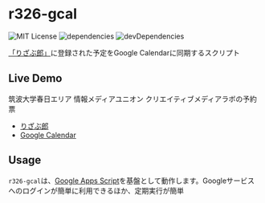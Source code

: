# r326-gcal
![MIT License](https://img.shields.io/badge/license-MIT-blue)
![dependencies](https://david-dm.org/clab-team/r326-gcal.svg)
![devDependencies](https://david-dm.org/clab-team/r326-gcal/dev-status.svg)

[「りざぶ郎」](https://r326.com)に登録された予定をGoogle Calendarに同期するスクリプト

## Live Demo
筑波大学春日エリア 情報メディアユニオン クリエイティブメディアラボの予約票

* [りざぶ郎](https://www.r326.com/b/main.aspx?id=clab)
* [Google Calendar](https://calendar.google.com/calendar/embed?src=q2thfrpju4gmkrqcrpq83gpe5k%40group.calendar.google.com&ctz=Asia%2FTokyo)

## Usage
`r326-gcal`は、[Google Apps Script](https://script.google.com)を基盤として動作します。Googleサービスへのログインが簡単に利用できるほか、定期実行が簡単


